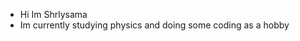 - Hi Im Shrlysama
- Im currently studying physics and doing some coding as a hobby

<!---
Shrlysama/Shrlysama is a ✨ special ✨ repository because its `README.md` (this file) appears on your GitHub profile.
You can click the Preview link to take a look at your changes.
--->
